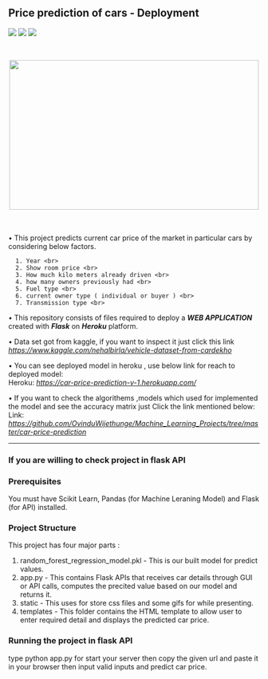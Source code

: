 ## Price prediction of cars - Deployment
<p align=left>
<img src="https://img.shields.io/badge/Type-Regression-blue"/> 
<img src="https://img.shields.io/badge/Python-3.7-brightgreen"/>
<img src="https://img.shields.io/badge/DataSet-Kaggle-brightgreen"/> 
<p/>
<br>
<p align=center>
<img src="https://media.giphy.com/media/WnBbhOLj5v1LW6NK1R/giphy.gif" width="500px" height="300px">
</p>
<br>
<br>
• This project predicts current car price of the market in particular cars by considering below factors.
      
      1. Year <br>
      2. Show room price <br>
      3. How much kilo meters already driven <br>
      4. how many owners previously had <br>
      5. Fuel type <br>
      6. current owner type ( individual or buyer ) <br>
      7. Transmission type <br>
  
• This repository consists of files required to deploy a ___WEB APPLICATION___ created with ___Flask___ on ___Heroku___ platform.

• Data set got from kaggle, if you want to inspect it just click this link _https://www.kaggle.com/nehalbirla/vehicle-dataset-from-cardekho_

• You can see deployed model in heroku , use below link for reach to deployed model:<br />
Heroku: _https://car-price-prediction-v-1.herokuapp.com/_

• If you want to check the algorithems ,models which used for implemented the model and see the accuracy matrix just Click the link mentioned below:<br />
Link: _https://github.com/OvinduWijethunge/Machine_Learning_Projects/tree/master/car-price-prediction_

<hr>


### If you are willing to check project in flask API


### Prerequisites
You must have Scikit Learn, Pandas (for Machine Leraning Model) and Flask (for API) installed.

### Project Structure
This project has four major parts :
1. random_forest_regression_model.pkl - This is our built model for predict values.
2. app.py - This contains Flask APIs that receives car details through GUI or API calls, computes the precited value based on our model and returns it.
3. static - This uses for store css files and some gifs for while presenting.
4. templates - This folder contains the HTML template to allow user to enter required detail and displays the predicted car price.


### Running the project in flask API
type python app.py for start your server 
then copy the given url and paste it in your browser
then input valid inputs and predict car price.

